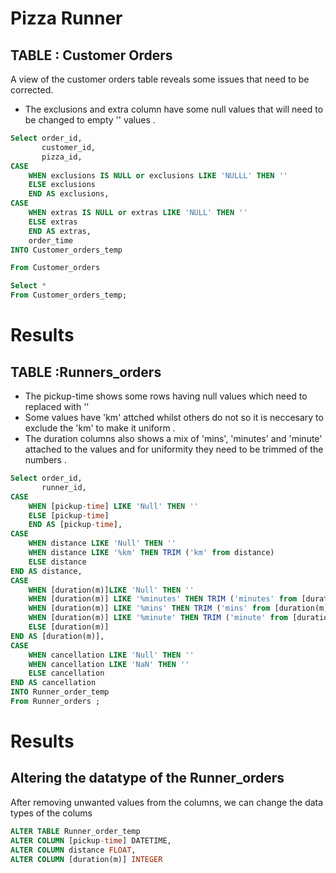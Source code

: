 # Pizza Runner
## TABLE : Customer Orders

A view of the customer orders table reveals some issues that need to be corrected.
- The exclusions and extra column have some null values that will need to be changed 
  to empty '' values .



```sql
Select order_id,
	   customer_id,
	   pizza_id,
CASE 
	WHEN exclusions IS NULL or exclusions LIKE 'NULLL' THEN ''
	ELSE exclusions
	END AS exclusions,
CASE 
	WHEN extras IS NULL or extras LIKE 'NULL' THEN ''
	ELSE extras
	END AS extras,
	order_time
INTO Customer_orders_temp

From Customer_orders

Select *
From Customer_orders_temp;

```
# Results

## TABLE :Runners_orders
- The pickup-time shows some rows having null values which need to replaced with ''
- Some values have 'km' attched whilst others do not so it is neccesary to exclude 
  the 'km' to make it uniform .
- The duration columns also shows a mix of 'mins', 'minutes' and 'minute' attached 
  to the values and for uniformity they need to be trimmed of the numbers .
```sql
Select order_id,
	   runner_id,
CASE 
	WHEN [pickup-time] LIKE 'Null' THEN ''
	ELSE [pickup-time]
	END AS [pickup-time],
CASE 
	WHEN distance LIKE 'Null' THEN ''
	WHEN distance LIKE '%km' THEN TRIM ('km' from distance) 
	ELSE distance
END AS distance,
CASE 
	WHEN [duration(m)]LIKE 'Null' THEN ''
	WHEN [duration(m)] LIKE '%minutes' THEN TRIM ('minutes' from [duration(m)])
	WHEN [duration(m)] LIKE '%mins' THEN TRIM ('mins' from [duration(m)])
	WHEN [duration(m)] LIKE '%minute' THEN TRIM ('minute' from [duration(m)])
	ELSE [duration(m)] 
END AS [duration(m)],
CASE 
	WHEN cancellation LIKE 'Null' THEN ''
	WHEN cancellation LIKE 'NaN' THEN ''
	ELSE cancellation 
END AS cancellation
INTO Runner_order_temp
From Runner_orders ;

```
# Results


## Altering the datatype of the Runner_orders
After removing unwanted values from the columns, we can change the data types of the colums
```sql
ALTER TABLE Runner_order_temp
ALTER COLUMN [pickup-time] DATETIME,
ALTER COLUMN distance FLOAT,
ALTER COLUMN [duration(m)] INTEGER
```
